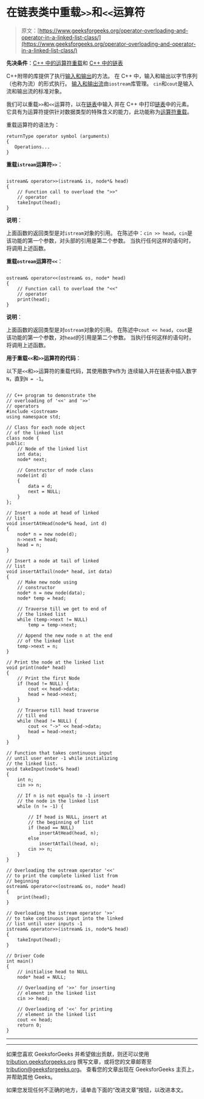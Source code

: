 # 在链表类中重载`>>`和`<<`运算符

> 原文：[https://www.geeksforgeeks.org/operator-overloading-and-operator-in-a-linked-list-class/](https://www.geeksforgeeks.org/operator-overloading-and-operator-in-a-linked-list-class/)



**先决条件**：[C++ 中的运算符重载](https://www.geeksforgeeks.org/operator-overloading-c/)和 [C++ 中的链表](https://www.geeksforgeeks.org/linked-list-set-1-introduction/)

C++附带的库提供了执行[输入和输出](https://www.geeksforgeeks.org/basic-input-output-c/)的方法。 在 C++ 中，输入和输出以字节序列（也称为流）的形式执行。 [输入和输出流](https://www.geeksforgeeks.org/basic-input-output-c/)由`iostream`库管理。 `cin`和`cout`是输入流和输出流的标准对象。

我们可以重载`>>`和`<<`运算符，以在[链表](http://www.geeksforgeeks.org/data-structures/linked-list/)中输入 并在 C++ 中打印[链表](http://www.geeksforgeeks.org/data-structures/linked-list/)中的元素。 它具有为运算符提供针对数据类型的特殊含义的能力，此功能称为[运算符重载](http://www.geeksforgeeks.org/operator-overloading-c/)。

重载运算符的语法为：

```
returnType operator symbol (arguments)
{
   Operations...
} 

```

**重载`istream`运算符`>>`**：

```

istream& operator>>(istream& is, node*& head) 
{ 
    // Function call to overload the ">>" 
    // operator 
    takeInput(head); 
} 

```

**说明**：

上面函数的返回类型是对`istream`对象的引用。 在陈述中：`cin >> head`，`cin`是该功能的第一个参数，对头部的引用是第二个参数。 当执行任何这样的语句时，将调用上述函数。

**重载`ostream`运算符`<<`**：

```

ostream& operator<<(ostream& os, node* head) 
{ 
    // Function call to overload the "<<" 
    // operator 
    print(head); 
} 

```

**说明**：

上面函数的返回类型是对`ostream`对象的引用。 在陈述中`cout << head`，`cout`是该功能的第一个参数，对`head`的引用是第二个参数。 当执行任何这样的语句时，将调用上述函数。

**用于重载`<<`和`>>`运算符的代码**：

以下是`<<`和`>>`运算符的重载代码，其使用数字`N`作为 连续输入并在链表中插入数字`N`，直到`N = -1`。

```

// C++ program to demonstrate the 
// overloading of '<<' and '>>' 
// operators 
#include <iostream> 
using namespace std; 

// Class for each node object 
// of the linked list 
class node { 
public: 
    // Node of the linked list 
    int data; 
    node* next; 

    // Constructor of node class 
    node(int d) 
    { 
        data = d; 
        next = NULL; 
    } 
}; 

// Insert a node at head of linked 
// list 
void insertAtHead(node*& head, int d) 
{ 
    node* n = new node(d); 
    n->next = head; 
    head = n; 
} 

// Insert a node at tail of linked 
// list 
void insertAtTail(node* head, int data) 
{ 
    // Make new node using 
    // constructor 
    node* n = new node(data); 
    node* temp = head; 

    // Traverse till we get to end of 
    // the linked list 
    while (temp->next != NULL) 
        temp = temp->next; 

    // Append the new node n at the end 
    // of the linked list 
    temp->next = n; 
} 

// Print the node at the linked list 
void print(node* head) 
{ 
    // Print the first Node 
    if (head != NULL) { 
        cout << head->data; 
        head = head->next; 
    } 

    // Traverse till head traverse 
    // till end 
    while (head != NULL) { 
        cout << "->" << head->data; 
        head = head->next; 
    } 
} 

// Function that takes continuous input 
// until user enter -1 while initializing 
// the linked list. 
void takeInput(node*& head) 
{ 
    int n; 
    cin >> n; 

    // If n is not equals to -1 insert 
    // the node in the linked list 
    while (n != -1) { 

        // If head is NULL, insert at 
        // the beginning of list 
        if (head == NULL) 
            insertAtHead(head, n); 
        else
            insertAtTail(head, n); 
        cin >> n; 
    } 
} 

// Overloading the ostream operator '<<' 
// to print the complete linked list from 
// beginning 
ostream& operator<<(ostream& os, node* head) 
{ 
    print(head); 
} 

// Overloading the istream operator '>>' 
// to take continuous input into the linked 
// list until user inputs -1 
istream& operator>>(istream& is, node*& head) 
{ 
    takeInput(head); 
} 

// Driver Code 
int main() 
{ 
    // initialise head to NULL 
    node* head = NULL; 

    // Overloading of '>>' for inserting 
    // element in the linked list 
    cin >> head; 

    // Overloading of '<<' for printing 
    // element in the linked list 
    cout << head; 
    return 0; 
} 

```



* * *

* * *

如果您喜欢 GeeksforGeeks 并希望做出贡献，则还可以使用 [tribution.geeksforgeeks.org](https://contribute.geeksforgeeks.org/) 撰写文章，或将您的文章邮寄至 tribution@geeksforgeeks.org。 查看您的文章出现在 GeeksforGeeks 主页上，并帮助其他 Geeks。

如果您发现任何不正确的地方，请单击下面的“改进文章”按钮，以改进本文。